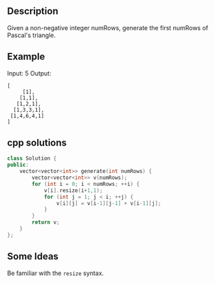 Description
--
Given a non-negative integer numRows, generate the first numRows of Pascal's triangle.

Example
--
Input: 5
Output:
```
[
     [1],
    [1,1],
   [1,2,1],
  [1,3,3,1],
 [1,4,6,4,1]
]
```

cpp solutions 
---
```cpp
class Solution {
public:
    vector<vector<int>> generate(int numRows) {
        vector<vector<int>> v(numRows);
        for (int i = 0; i < numRows; ++i) {
            v[i].resize(i+1,1);
            for (int j = 1; j < i; ++j) {
                v[i][j] = v[i-1][j-1] + v[i-1][j];
            }
        }
        return v;
    }
};
```

Some Ideas
--
Be familiar with the `resize` syntax.
